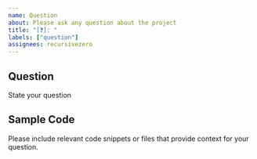 ```yaml
---
name: Question
about: Please ask any question about the project
title: "[❓]: "
labels: ["question"]
assignees: recursivezero
---
```


## Question

State your question

## Sample Code

Please include relevant code snippets or files that provide context for your question.
